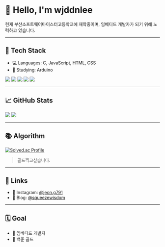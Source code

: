 <!-- README.md -->

# 👋 Hello, I'm wjddnlee

현재 부산소프트웨어마이스터고등학교에 재학중이며,
임베디드 개발자가 되기 위해 노력하고 있습니다.

---

## 🧩 Tech Stack

- 💻 Languages: C, JavaScript, HTML, CSS
- 🧠 Studying: Arduino

<p>
  <img src="https://img.shields.io/badge/C-A8B9CC?style=flat&logo=c&logoColor=white"/>
  <img src="https://img.shields.io/badge/JavaScript-F7DF1E?style=flat&logo=javascript&logoColor=black"/>
  <img src="https://img.shields.io/badge/HTML5-E34F26?style=flat&logo=html5&logoColor=white"/>
  <img src="https://img.shields.io/badge/CSS3-1572B6?style=flat&logo=css3&logoColor=white"/>
  <img src="https://img.shields.io/badge/Arduino-00979D?style=flat&logo=arduino&logoColor=white"/>
</p>

---

## 📈 GitHub Stats

<p>
  <img src="https://github-readme-stats.vercel.app/api?username=wjddn0719&show_icons=true&theme=default" />
  <img src="https://github-readme-stats.vercel.app/api/top-langs/?username=wjddn0719&layout=compact" />
</p>

---

## 📚 Algorithm

[![Solved.ac Profile](http://mazassumnida.wtf/api/v2/generate_badge?boj=wjddnlee)](https://solved.ac/wjddnlee)

> 골드찍고싶습니다.

---

## 🔗 Links

- 📸 Instagram: [@jeon.g791](https://instagram.com/jeon.g791)
- 📓 Blog: [@squeezewisdom](https://velog.io/@squeezewisdom)


---

## 🗓️ Goal

- 📌 임베디드 개발자
- 📌 백준 골드

